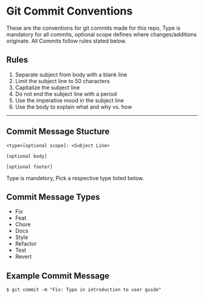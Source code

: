  # Git Commit Conventions
These are the conventions for git commits made for this repo, Type is mandatory for all commits, optional scope defines where changes/additions originate.
All Commits follow rules stated below.

## Rules

1. Separate subject from body with a blank line
2. Limit the subject line to 50 characters
3. Capitalize the subject line
4. Do not end the subject line with a period
5. Use the imperative mood in the subject line
6. Use the body to explain what and why vs. how

---

## Commit Message Stucture

```
<type>[optional scope]: <Subject Line>

[optional body]

[optional footer]
```

Type is mandetory, Pick a respective type listed below.

## Commit Message Types

* Fix
* Feat
* Chore
* Docs
* Style
* Refactor
* Test
* Revert

## Example Commit Message

```
$ git commit -m "Fix: Typo in introduction to user guide"
```
